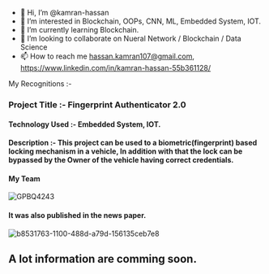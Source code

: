 - 👋 Hi, I’m @kamran-hassan
- 👀 I’m interested in Blockchain, OOPs, CNN, ML, Embedded System, IOT.
- 🌱 I’m currently learning Blockchain.
- 💞️ I’m looking to collaborate on Nueral Network / Blockchain / Data Science
- 📫 How to reach me hassan.kamran107@gmail.com,  https://www.linkedin.com/in/kamran-hassan-55b361128/


<!---
kamran-hassan/kamran-hassan is a ✨ special ✨ repository because its `README.md` (this file) appears on your GitHub profile.
You can click the Preview link to take a look at your changes.
--->

My Recognitions :-  
### Project Title :- Fingerprint Authenticator 2.0
#### Technology Used :- Embedded System, IOT.
#### Description :- This project can be used to a biometric(fingerprint) based locking mechanism in a vehicle, In addition with that the lock can be bypassed by the Owner of the vehicle having correct credentials.

#### My Team
![GPBQ4243](https://user-images.githubusercontent.com/52744272/151304521-78c364a0-1d77-460b-9728-8e3dfb11284d.JPG)
#### It was also published in the news paper.
![b8531763-1100-488d-a79d-156135ceb7e8](https://user-images.githubusercontent.com/52744272/151304616-28d3ca87-9c9f-42ab-b347-b85f8dd60e24.JPG)


## A lot information are comming soon.
